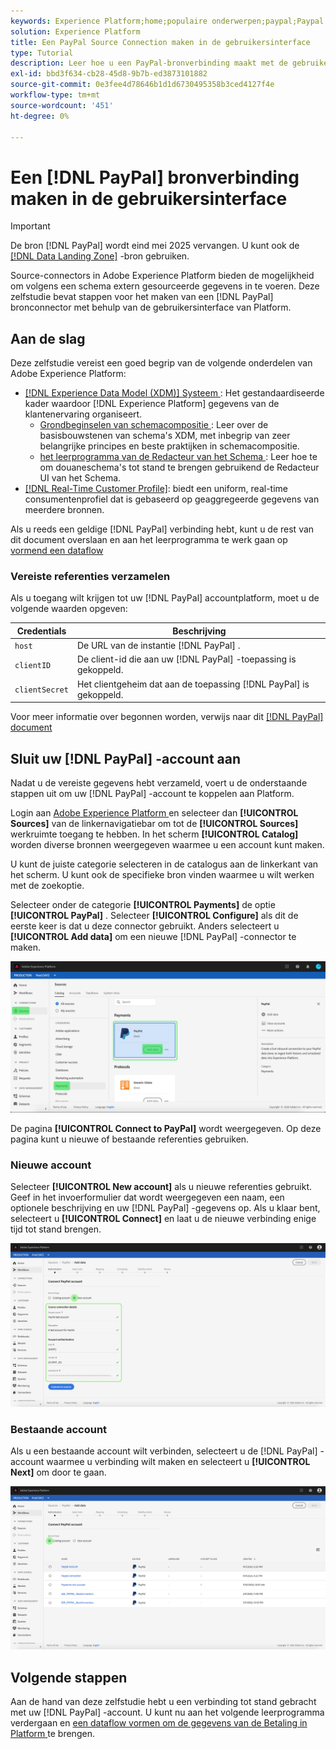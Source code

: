 ```yaml
---
keywords: Experience Platform;home;populaire onderwerpen;paypal;Paypal
solution: Experience Platform
title: Een PayPal Source Connection maken in de gebruikersinterface
type: Tutorial
description: Leer hoe u een PayPal-bronverbinding maakt met de gebruikersinterface van Adobe Experience Platform.
exl-id: bbd3f634-cb28-45d8-9b7b-ed3873101882
source-git-commit: 0e3fee4d78646b1d1d6730495358b3ced4127f4e
workflow-type: tm+mt
source-wordcount: '451'
ht-degree: 0%

---
```


# Een [!DNL PayPal] bronverbinding maken in de gebruikersinterface

>[!IMPORTANT]
>
>De bron [!DNL PayPal] wordt eind mei 2025 vervangen. U kunt ook de [[!DNL Data Landing Zone]](../cloud-storage/data-landing-zone.md) -bron gebruiken.

Source-connectors in Adobe Experience Platform bieden de mogelijkheid om volgens een schema extern gesourceerde gegevens in te voeren. Deze zelfstudie bevat stappen voor het maken van een [!DNL PayPal] bronconnector met behulp van de gebruikersinterface van Platform.

## Aan de slag

Deze zelfstudie vereist een goed begrip van de volgende onderdelen van Adobe Experience Platform:

* [[!DNL Experience Data Model (XDM)]  Systeem ](../../../../../xdm/home.md): Het gestandaardiseerde kader waardoor [!DNL Experience Platform] gegevens van de klantenervaring organiseert.
   * [ Grondbeginselen van schemacompositie ](../../../../../xdm/schema/composition.md): Leer over de basisbouwstenen van schema&#39;s XDM, met inbegrip van zeer belangrijke principes en beste praktijken in schemacompositie.
   * [ het leerprogramma van de Redacteur van het Schema ](../../../../../xdm/tutorials/create-schema-ui.md): Leer hoe te om douaneschema&#39;s tot stand te brengen gebruikend de Redacteur UI van het Schema.
* [[!DNL Real-Time Customer Profile]](../../../../../profile/home.md): biedt een uniform, real-time consumentenprofiel dat is gebaseerd op geaggregeerde gegevens van meerdere bronnen.

Als u reeds een geldige [!DNL PayPal] verbinding hebt, kunt u de rest van dit document overslaan en aan het leerprogramma te werk gaan op [ vormend een dataflow ](../../dataflow/payments.md)

### Vereiste referenties verzamelen

Als u toegang wilt krijgen tot uw [!DNL PayPal] accountplatform, moet u de volgende waarden opgeven:

| Credentials | Beschrijving |
| ---------- | ----------- |
| `host` | De URL van de instantie [!DNL PayPal] . |
| `clientID` | De client-id die aan uw [!DNL PayPal] -toepassing is gekoppeld. |
| `clientSecret` | Het clientgeheim dat aan de toepassing [!DNL PayPal] is gekoppeld. |

Voor meer informatie over begonnen worden, verwijs naar dit [[!DNL PayPal]  document ](https://developer.paypal.com/docs/api/overview/#get-credentials)

## Sluit uw [!DNL PayPal] -account aan

Nadat u de vereiste gegevens hebt verzameld, voert u de onderstaande stappen uit om uw [!DNL PayPal] -account te koppelen aan Platform.

Login aan [ Adobe Experience Platform ](https://platform.adobe.com) en selecteer dan **[!UICONTROL Sources]** van de linkernavigatiebar om tot de **[!UICONTROL Sources]** werkruimte toegang te hebben. In het scherm **[!UICONTROL Catalog]** worden diverse bronnen weergegeven waarmee u een account kunt maken.

U kunt de juiste categorie selecteren in de catalogus aan de linkerkant van het scherm. U kunt ook de specifieke bron vinden waarmee u wilt werken met de zoekoptie.

Selecteer onder de categorie **[!UICONTROL Payments]** de optie **[!UICONTROL PayPal]** . Selecteer **[!UICONTROL Configure]** als dit de eerste keer is dat u deze connector gebruikt. Anders selecteert u **[!UICONTROL Add data]** om een nieuwe [!DNL PayPal] -connector te maken.

![ catalogus ](../../../../images/tutorials/create/paypal/catalog.png)

De pagina **[!UICONTROL Connect to PayPal]** wordt weergegeven. Op deze pagina kunt u nieuwe of bestaande referenties gebruiken.

### Nieuwe account

Selecteer **[!UICONTROL New account]** als u nieuwe referenties gebruikt. Geef in het invoerformulier dat wordt weergegeven een naam, een optionele beschrijving en uw [!DNL PayPal] -gegevens op. Als u klaar bent, selecteert u **[!UICONTROL Connect]** en laat u de nieuwe verbinding enige tijd tot stand brengen.

![ verbind ](../../../../images/tutorials/create/paypal/connect.png)

### Bestaande account

Als u een bestaande account wilt verbinden, selecteert u de [!DNL PayPal] -account waarmee u verbinding wilt maken en selecteert u **[!UICONTROL Next]** om door te gaan.

![ bestaand ](../../../../images/tutorials/create/paypal/existing.png)

## Volgende stappen

Aan de hand van deze zelfstudie hebt u een verbinding tot stand gebracht met uw [!DNL PayPal] -account. U kunt nu aan het volgende leerprogramma verdergaan en [ een dataflow vormen om de gegevens van de Betaling in Platform ](../../dataflow/payments.md) te brengen.
